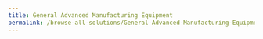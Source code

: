```yaml
---
title: General Advanced Manufacturing Equipment
permalink: /browse-all-solutions/General-Advanced-Manufacturing-Equipment
---
```


